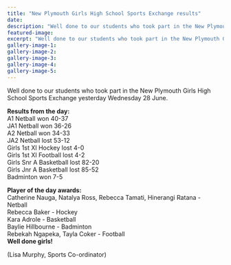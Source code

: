 ```yaml
---
title: "New Plymouth Girls High School Sports Exchange results"
date: 
description: "Well done to our students who took part in the New Plymouth Girls High School Sports Exchange yesterday Wednesday 28 June."
featured-image: 
excerpt: "Well done to our students who took part in the New Plymouth Girls High School Sports Exchange yesterday Wednesday 28 June."
gallery-image-1: 
gallery-image-2: 
gallery-image-3: 
gallery-image-4: 
gallery-image-5: 
---
```


<div class="_1dwg _1w_m">
<div>
<div id="js_gz" class="_5pbx userContent" data-ft="{&quot;tn&quot;:&quot;K&quot;}">
<div id="id_595971d4ecfbf8738807147" class="text_exposed_root text_exposed">
<p>Well done to our students who took part in the New Plymouth Girls High School Sports Exchange yesterday Wednesday 28 June.</p>
<p><strong>Results from the day:</strong><br />A1 Netball won 40-37<br />JA1 Netball won 36-26<br />A2 Netball won 34-33<span class="text_exposed_show"><br />JA2 Netball lost 53-12<br />Girls 1st XI Hockey lost 4-0<br />Girls 1st XI Football lost 4-2<br />Girls Snr A Basketball lost 82-20<br />Girls Jnr A Basketball lost 85-52<br />Badminton won 7-5</span></p>
<div class="text_exposed_show">
<p><strong>Player of the day awards:</strong><br />Catherine Nauga, Natalya Ross, Rebecca Tamati, Hinerangi Ratana - Netball&nbsp;<br />Rebecca Baker - Hockey<br />Kara Adrole - Basketball&nbsp;<br />Baylie Hillbourne - Badminton<br />Rebekah Ngapeka, Tayla Coker - Football<br /><strong>Well done girls!</strong></p>
<p>(Lisa Murphy, Sports Co-ordinator)</p>
</div>
</div>
</div>
<div class="_3x-2">
<div data-ft="{&quot;tn&quot;:&quot;H&quot;}">&nbsp;</div>
</div>
<div>&nbsp;</div>
</div>
</div>
<div><form id="u_e_1m" class="commentable_item" action="https://www.facebook.com/ajax/ufi/modify.php" method="post" data-ft="{&quot;tn&quot;:&quot;]&quot;}">
<div class="_sa_ _gsd _5vsi _192z">&nbsp;</div>
</form></div>

